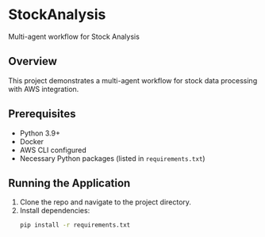 # StockAnalysis
Multi-agent workflow for Stock Analysis

## Overview
This project demonstrates a multi-agent workflow for stock data processing with AWS integration.

## Prerequisites
- Python 3.9+
- Docker
- AWS CLI configured
- Necessary Python packages (listed in `requirements.txt`)

## Running the Application
1. Clone the repo and navigate to the project directory.
2. Install dependencies:
   ```bash
   pip install -r requirements.txt
